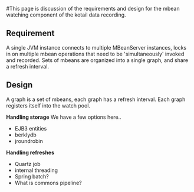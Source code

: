 #This page is discussion of the requirements and design for the mbean watching component of the kotail data recording.

## Requirement ##
A single JVM instance connects to multiple MBeanServer instances, locks in on multiple mbean operations that need to be 'simultaneously' invoked and recorded. Sets of mbeans are organized into a single graph, and share a refresh interval.

## Design ##
A graph is a set of mbeans, each graph has a refresh interval. Each graph registers itself into the watch pool.

**Handling storage**
We have a few options here..
  * EJB3 entities
  * berklydb
  * jroundrobin

**Handling refreshes**
  * Quartz job
  * internal threading
  * Spring batch?
  * What is commons pipeline?